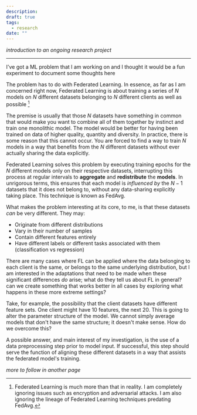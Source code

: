 ```yaml
---
description: 
draft: true
tags:
  - research
date: ""
---
```

*introduction to an ongoing research project*

---
I've got a ML problem that I am working on and I thought it would be a fun experiment to document some thoughts here

The problem has to do with Federated Learning. In essence, as far as I am concerned right now, Federated Learning is about training a series of $N$ models on $N$ different datasets belonging to $N$ different clients as well as possible [^1] 

The premise is usually that those $N$ datasets have something in common that would make you want to combine all of them together by instinct and train one monolithic model. The model would be better for having been trained on data of higher quality, quantity and diversity. In practice, there is some reason that this cannot occur. You are forced to find a way to train $N$ models in a way that benefits from the $N$ different datasets without ever actually sharing the data explicitly.

Federated Learning solves this problem by executing training epochs for the $N$ different models only on their respective datasets, interrupting this process at regular intervals to **aggregate** and **redistribute** the **models**. In unrigorous terms, this ensures that each model is *influenced by* the $N-1$ datasets that it does not belong to, without any data-sharing explicitly taking place. This technique is known as FedAvg.

What makes the problem interesting at its core, to me, is that these datasets *can* be very different. They may:
- Originate from different distributions
- Vary in their number of samples
- Contain different features entirely
- Have different labels or different tasks associated with them (classification vs regression)

There are many cases where FL can be applied where the data belonging to each client is the same, or belongs to the same underlying distribution, but I am interested in the adaptations that need to be made when these significant differences *do* arise; what do they tell us about FL in general? can we create something that works better in all cases by exploring what happens in these more extreme settings?

Take, for example, the possibility that the client datasets have different feature sets. One client might have 10 features, the next 20. This is going to alter the parameter structure of the model. We cannot simply average models that don't have the same structure; it doesn't make sense. How do we overcome this?

A possible answer, and main interest of my investigation, is the use of a data preprocessing step prior to model input. If successful, this step should serve the function of aligning these different datasets in a way that assists the federated model's training. 

*more to follow in another page*

[^1]: Federated Learning is much more than that in reality. I am completely ignoring issues such as encryption and adversarial attacks. I am also ignoring the lineage of Federated Learning techniques predating FedAvg.